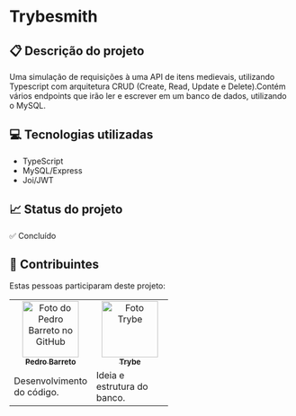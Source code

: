# Trybesmith
<!-- 
## 📷 Screenshot
[![Screenshot]() -->

## 📋 Descrição do projeto
Uma simulação de requisições à uma API de itens medievais, utilizando Typescript com arquitetura CRUD (Create, Read, Update e Delete).Contém vários endpoints que irão ler e escrever em um banco de dados, utilizando o MySQL.

## 💻 Tecnologias utilizadas
- TypeScript
- MySQL/Express
- Joi/JWT

## 📈 Status do projeto
✅ Concluído

## :busts_in_silhouette: Contribuintes

Estas pessoas participaram deste projeto:

<table>
  <tr  style="width:120px">
    <td align="center">
      <a target=”_blank” href="https://github.com/Dogl4">
        <img src="https://avatars.githubusercontent.com/u/85720722?s=400&u=c260de98c1eee20df67d72857c3bcc8682fed68a&v=4" width="100px;" alt="Foto do Pedro Barreto no GitHub"/><br>
        <sub>
          <b>Pedro Barreto</b>
        </sub>
      </a>
    </td>
    <td align="center">
      <a target=”_blank” href="https://github.com/betrybe">
        <img src="https://avatars.githubusercontent.com/u/55410300?s=200&v=4" width="100px;" alt="Foto Trybe"/><br>
        <sub>
          <b>Trybe</b>
        </sub>
      </a>
    </td>
  </tr>
  <td width="120px;">
    Desenvolvimento do código.
  </td>
  <td width="120px;">
    Ideia e estrutura do banco.
  </td>
  </th>
</table>


<!-- 
## 🚀 Links 
- Design do projeto no Figma: [Link]()
- Site em produção: [Link]() -->
